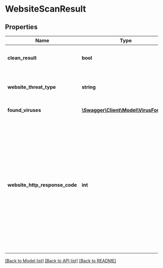 # WebsiteScanResult

## Properties
Name | Type | Description | Notes
------------ | ------------- | ------------- | -------------
**clean_result** | **bool** | True if the scan contained no threats, false otherwise | [optional] 
**website_threat_type** | **string** | Type of threat returned; can be None, Malware, ForcedDownload or Phishing | [optional] 
**found_viruses** | [**\Swagger\Client\Model\VirusFound[]**](VirusFound.md) | Array of viruses found, if any | [optional] 
**website_http_response_code** | **int** | The remote server URL HTTP reasponse code; useful for debugging issues with scanning; typically if the remote server returns a 200 or 300-series code this means a successful response, while a 400 or 500 series code would represent an error returned from the remote server for the provided URL. | [optional] 

[[Back to Model list]](../README.md#documentation-for-models) [[Back to API list]](../README.md#documentation-for-api-endpoints) [[Back to README]](../README.md)


